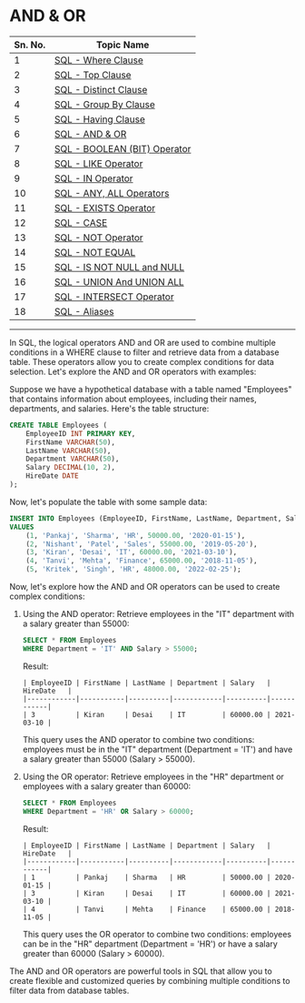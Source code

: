 # AND & OR
| Sn. No. | Topic Name                                                                                                       |
|---------|------------------------------------------------------------------------------------------------------------------|
| 1       | [SQL - Where Clause](WhereClause.md)                                                                           |
| 2       | [SQL - Top Clause](TopClause.md)                                                                               |
| 3       | [SQL - Distinct Clause](DistinctClause.md)                                                                     |
| 4       | [SQL - Group By Clause](GroupByClause.md)                                                                     |
| 5       | [SQL - Having Clause](HavingClause.md)                                                                         |
| 6       | [SQL - AND & OR](AND_OR.md)                                                                                   |
| 7       | [SQL - BOOLEAN (BIT) Operator](BOOLEAN_BIT_Operator.md)                                                         |
| 8       | [SQL - LIKE Operator](LIKEOperator.md)                                                                         |
| 9      | [SQL - IN Operator](INOperator.md)                                                                             |
| 10      | [SQL - ANY, ALL Operators](ANYALLOperators.md)                                                                 |
| 11      | [SQL - EXISTS Operator](EXISTSOperator.md)                                                                     |
| 12      | [SQL - CASE](CASE.md)                                                                                         |
| 13      | [SQL - NOT Operator](NOTOperator.md)                                                                           |
| 14      | [SQL - NOT EQUAL](NOTEQUAL.md)                                                                                |
| 15      | [SQL - IS NOT NULL and NULL](null_not_null.md)                                                                |
| 16      | [SQL - UNION And UNION ALL](UNION_UNIONALL.md)                                                                |
| 17      | [SQL - INTERSECT Operator](INTERSECT_EXCEPT_Operator.md)                                                         |
| 18      | [SQL - Aliases](Aliases.md)                                                                                  |

--------

In SQL, the logical operators AND and OR are used to combine multiple conditions in a WHERE clause to filter and retrieve data from a database table. These operators allow you to create complex conditions for data selection. Let's explore the AND and OR operators with examples:

Suppose we have a hypothetical database with a table named "Employees" that contains information about employees, including their names, departments, and salaries. Here's the table structure:

```sql
CREATE TABLE Employees (
    EmployeeID INT PRIMARY KEY,
    FirstName VARCHAR(50),
    LastName VARCHAR(50),
    Department VARCHAR(50),
    Salary DECIMAL(10, 2),
    HireDate DATE
);
```

Now, let's populate the table with some sample data:

```sql
INSERT INTO Employees (EmployeeID, FirstName, LastName, Department, Salary, HireDate)
VALUES
    (1, 'Pankaj', 'Sharma', 'HR', 50000.00, '2020-01-15'),
    (2, 'Nishant', 'Patel', 'Sales', 55000.00, '2019-05-20'),
    (3, 'Kiran', 'Desai', 'IT', 60000.00, '2021-03-10'),
    (4, 'Tanvi', 'Mehta', 'Finance', 65000.00, '2018-11-05'),
    (5, 'Kritek', 'Singh', 'HR', 48000.00, '2022-02-25');
```

Now, let's explore how the AND and OR operators can be used to create complex conditions:

1. Using the AND operator:
   Retrieve employees in the "IT" department with a salary greater than 55000:

   ```sql
   SELECT * FROM Employees
   WHERE Department = 'IT' AND Salary > 55000;
   ```

   Result:
   ```
   | EmployeeID | FirstName | LastName | Department | Salary   | HireDate   |
   |------------|-----------|----------|------------|----------|------------|
   | 3          | Kiran     | Desai    | IT         | 60000.00 | 2021-03-10 |
   ```

   This query uses the AND operator to combine two conditions: employees must be in the "IT" department (Department = 'IT') and have a salary greater than 55000 (Salary > 55000).

2. Using the OR operator:
   Retrieve employees in the "HR" department or employees with a salary greater than 60000:

   ```sql
   SELECT * FROM Employees
   WHERE Department = 'HR' OR Salary > 60000;
   ```

   Result:
   ```
   | EmployeeID | FirstName | LastName | Department | Salary   | HireDate   |
   |------------|-----------|----------|------------|----------|------------|
   | 1          | Pankaj    | Sharma   | HR         | 50000.00 | 2020-01-15 |
   | 3          | Kiran     | Desai    | IT         | 60000.00 | 2021-03-10 |
   | 4          | Tanvi     | Mehta    | Finance    | 65000.00 | 2018-11-05 |
   ```

   This query uses the OR operator to combine two conditions: employees can be in the "HR" department (Department = 'HR') or have a salary greater than 60000 (Salary > 60000).

The AND and OR operators are powerful tools in SQL that allow you to create flexible and customized queries by combining multiple conditions to filter data from database tables.
